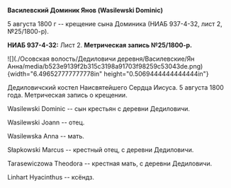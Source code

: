 **Василевский Доминик Янов (Wasilewski Dominic)**

5 августа 1800 г -- крещение сына Доминика (НИАБ 937-4-32, лист 2,
№25/1800-р).

**НИАБ 937-4-32:** Лист 2. **Метрическая запись №25/1800-р.**

![](./Осовская волость/Дедиловичи деревня/Василевские/Ян Анна/media/b523e9139f2b315c3198a91703f98259c53043de.png){width="6.496527777777778in"
height="0.5069444444444444in"}

Дедиловичский костел Наисвятейшего Сердца Иисуса. 5 августа 1800 года.
Метрическая запись о крещении.

Wasilewski Dominic -- сын крестьян с деревни Дедиловичи.

Wasilewski Joann -- отец.

Wasilewska Anna -- мать.

Słapkowski Marcus -- крестный отец, с деревни Дедиловичи.

Tarasewiczowa Theodora -- крестная мать, с деревни Дедиловичи.

Linhart Hyacinthus -- ксёндз.

